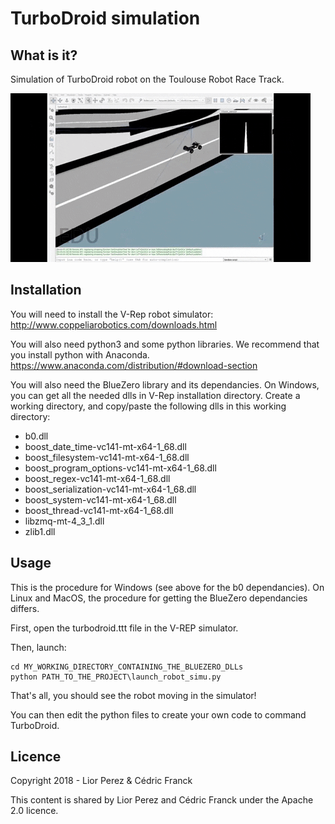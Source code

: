 # TurboDroid simulation

## What is it?

Simulation of TurboDroid robot on the Toulouse Robot Race Track.

[![Demo video](docs/images/turbodroid_simu_animation.gif)](https://youtu.be/zJ_R3UGv1NU)

## Installation

You will need to install the V-Rep robot simulator:
http://www.coppeliarobotics.com/downloads.html

You will also need python3 and some python libraries. We recommend that you install python with Anaconda.
https://www.anaconda.com/distribution/#download-section

You will also need the BlueZero library and its dependancies. On Windows, you can get all the needed dlls in V-Rep installation directory. Create a working directory, and copy/paste the following dlls in this working directory:

* b0.dll
* boost_date_time-vc141-mt-x64-1_68.dll
* boost_filesystem-vc141-mt-x64-1_68.dll
* boost_program_options-vc141-mt-x64-1_68.dll
* boost_regex-vc141-mt-x64-1_68.dll
* boost_serialization-vc141-mt-x64-1_68.dll
* boost_system-vc141-mt-x64-1_68.dll
* boost_thread-vc141-mt-x64-1_68.dll
* libzmq-mt-4_3_1.dll
* zlib1.dll

## Usage

This is the procedure for Windows (see above for the b0 dependancies). On Linux and MacOS, the procedure for getting the BlueZero dependancies differs.

First, open the turbodroid.ttt file in the V-REP simulator.

Then, launch:
```console
cd MY_WORKING_DIRECTORY_CONTAINING_THE_BLUEZERO_DLLs
python PATH_TO_THE_PROJECT\launch_robot_simu.py
```

That's all, you should see the robot moving in the simulator!

You can then edit the python files to create your own code to command TurboDroid.

## Licence

Copyright 2018 - Lior Perez & Cédric Franck

This content is shared by Lior Perez and Cédric Franck under the Apache 2.0 licence.